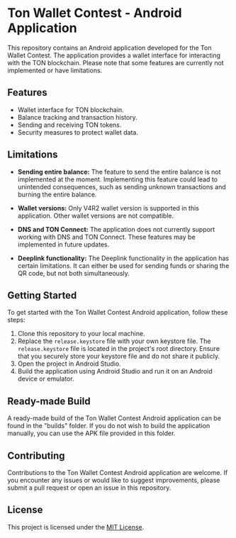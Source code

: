 # Ton Wallet Contest - Android Application

This repository contains an Android application developed for the Ton Wallet Contest. The application provides a wallet interface for interacting with the TON blockchain. Please note that some features are currently not implemented or have limitations.

## Features

- Wallet interface for TON blockchain.
- Balance tracking and transaction history.
- Sending and receiving TON tokens.
- Security measures to protect wallet data.

## Limitations

- **Sending entire balance:** The feature to send the entire balance is not implemented at the moment. Implementing this feature could lead to unintended consequences, such as sending unknown transactions and burning the entire balance.

- **Wallet versions:** Only V4R2 wallet version is supported in this application. Other wallet versions are not compatible.

- **DNS and TON Connect:** The application does not currently support working with DNS and TON Connect. These features may be implemented in future updates.

- **Deeplink functionality:** The Deeplink functionality in the application has certain limitations. It can either be used for sending funds or sharing the QR code, but not both simultaneously.

## Getting Started

To get started with the Ton Wallet Contest Android application, follow these steps:

1. Clone this repository to your local machine.
2. Replace the `release.keystore` file with your own keystore file. The `release.keystore` file is located in the project's root directory. Ensure that you securely store your keystore file and do not share it publicly.
3. Open the project in Android Studio.
4. Build the application using Android Studio and run it on an Android device or emulator.

## Ready-made Build

A ready-made build of the Ton Wallet Contest Android application can be found in the "builds" folder. If you do not wish to build the application manually, you can use the APK file provided in this folder.

## Contributing

Contributions to the Ton Wallet Contest Android application are welcome. If you encounter any issues or would like to suggest improvements, please submit a pull request or open an issue in this repository.

## License

This project is licensed under the [MIT License](LICENSE).
